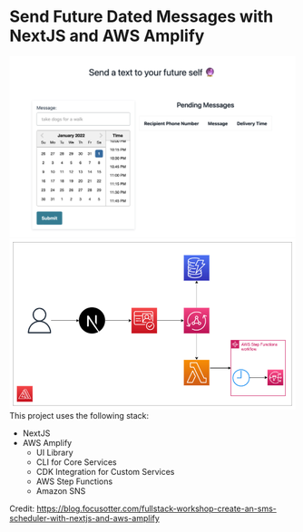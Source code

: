 # Send Future Dated Messages with NextJS and AWS Amplify

![frontend overview](/readme-images/frontend.png)
![architecture overview](/readme-images/architecture.png)
This project uses the following stack:

- NextJS
- AWS Amplify
  - UI Library
  - CLI for Core Services
  - CDK Integration for Custom Services
  - AWS Step Functions
  - Amazon SNS

Credit: https://blog.focusotter.com/fullstack-workshop-create-an-sms-scheduler-with-nextjs-and-aws-amplify
